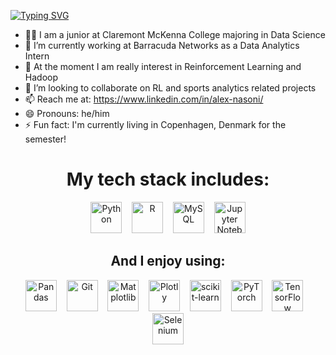 [![Typing SVG](https://readme-typing-svg.herokuapp.com?font=Arial&pause=5000&color=2991CFDC&random=false&width=435&lines=Welcome+to+my+Github)](https://git.io/typing-svg)

- 🧑‍🎓 I am a junior at Claremont McKenna College majoring in Data Science
- 🔭 I’m currently working at Barracuda Networks as a Data Analytics Intern
- 🌱 At the moment I am really interest in Reinforcement Learning and Hadoop
- 👯 I’m looking to collaborate on RL and sports analytics related projects
- 📫 Reach me at: https://www.linkedin.com/in/alex-nasoni/
- 😄 Pronouns: he/him
- ⚡ Fun fact: I'm currently living in Copenhagen, Denmark for the semester!

<h1 align="center">My tech stack includes:</h1>

<p align="center">
    <img src="https://cdn.jsdelivr.net/gh/devicons/devicon/icons/python/python-original.svg" alt="Python" width="50" height="50">&nbsp;&nbsp;&nbsp;
    <img src="https://cdn.jsdelivr.net/gh/devicons/devicon/icons/r/r-original.svg" alt="R" width="50" height="50">&nbsp;&nbsp;&nbsp;
    <img src="https://cdn.jsdelivr.net/gh/devicons/devicon/icons/mysql/mysql-original-wordmark.svg" alt="MySQL" width="50" height="50">&nbsp;&nbsp;&nbsp;
    <img src="https://cdn.jsdelivr.net/gh/devicons/devicon/icons/jupyter/jupyter-original-wordmark.svg" alt="Jupyter Notebooks" width="50" height="50">
</p>

<h2 align="center">And I enjoy using:</h2>

<p align="center">
    <img src="https://cdn.jsdelivr.net/gh/devicons/devicon/icons/pandas/pandas-original.svg" alt="Pandas" width="50" height="50">&nbsp;&nbsp;&nbsp;
    <img src="https://cdn.jsdelivr.net/gh/devicons/devicon/icons/git/git-original.svg" alt="Git" width="50" height="50">&nbsp;&nbsp;&nbsp;
    <img src="https://cdn.jsdelivr.net/gh/devicons/devicon/icons/matplotlib/matplotlib-original.svg" alt="Matplotlib" width="50" height="50">&nbsp;&nbsp;&nbsp;
    <img src="https://cdn.jsdelivr.net/gh/devicons/devicon/icons/plotly/plotly-original.svg" alt="Plotly" width="50" height="50">&nbsp;&nbsp;&nbsp;
    <img src="https://cdn.jsdelivr.net/gh/devicons/devicon/icons/scikitlearn/scikitlearn-original.svg" alt="scikit-learn" width="50" height="50">&nbsp;&nbsp;&nbsp;
    <img src="https://cdn.jsdelivr.net/gh/devicons/devicon/icons/pytorch/pytorch-original.svg" alt="PyTorch" width="50" height="50">&nbsp;&nbsp;&nbsp;
    <img src="https://cdn.jsdelivr.net/gh/devicons/devicon/icons/tensorflow/tensorflow-original.svg" alt="TensorFlow" width="50" height="50">&nbsp;&nbsp;&nbsp;
    <img src="https://cdn.jsdelivr.net/gh/devicons/devicon/icons/selenium/selenium-original.svg" alt="Selenium" width="50" height="50">
</p>

